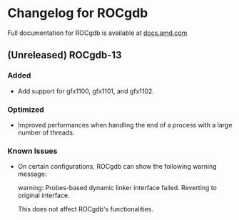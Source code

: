 # Changelog for ROCgdb

Full documentation for ROCgdb is available at
[docs.amd.com](https://docs.amd.com/bundle/rocgdb)

## (Unreleased) ROCgdb-13
### Added
- Add support for gfx1100, gfx1101, and gfx1102.
### Optimized
- Improved performances when handling the end of a process with a large
  number of threads.
### Known Issues
- On certain configurations, ROCgdb can show the following warning message:

    warning: Probes-based dynamic linker interface failed.
    Reverting to original interface.

  This does not affect ROCgdb's functionalities.

